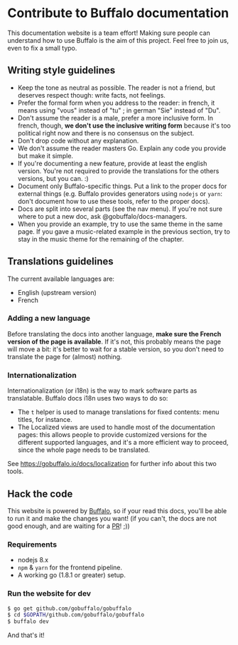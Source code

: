 Contribute to Buffalo documentation
===================================

This documentation website is a team effort! Making sure people can understand how to use Buffalo is the aim of this project.
Feel free to join us, even to fix a small typo.

## Writing style guidelines
* Keep the tone as neutral as possible. The reader is not a friend, but deserves respect though: write facts, not feelings.
* Prefer the formal form when you address to the reader: in french, it means using "vous" instead of "tu" ; in german "Sie" instead of "Du".
* Don't assume the reader is a male, prefer a more inclusive form. In french, though, **we don't use the inclusive writing form** because it's too political right now and there is no consensus on the subject.
* Don't drop code without any explanation.
* We don't assume the reader masters Go. Explain any code you provide but make it simple.
* If you're documenting a new feature, provide at least the english version. You're not required to provide the translations for the others versions, but you can. :)
* Document only Buffalo-specific things. Put a link to the proper docs for external things (e.g. Buffalo provides generators using `nodejs` or `yarn`: don't document how to use these tools, refer to the proper docs).
* Docs are split into several parts (see the nav menu). If you're not sure where to put a new doc, ask @gobuffalo/docs-managers.
* When you provide an example, try to use the same theme in the same page. If you gave a music-related example in the previous section, try to stay in the music theme for the remaining of the chapter.

## Translations guidelines
The current available languages are:
* English (upstream version)
* French

### Adding a new language
Before translating the docs into another language, **make sure the French version of the page is available**. If it's not, this probably means the page will move a bit: it's better to wait for a stable version, so you don't need to translate the page for (almost) nothing.

### Internationalization
Internationalization (or i18n) is the way to mark software parts as translatable. Buffalo docs i18n uses two ways to do so:
* The `t` helper is used to manage translations for fixed contents: menu titles, for instance.
* The Localized views are used to handle most of the documentation pages: this allows people to provide customized versions for the different supported languages, and it's a more efficient way to proceed, since the whole page needs to be translated.

See https://gobuffalo.io/docs/localization for further info about this two tools.

## Hack the code

This website is powered by [Buffalo](https://github.com/gobuffalo/buffalo), so if your read this docs, you'll be able to run it and make the changes you want! (if you can't, the docs are not good enough, and are waiting for a [PR](https://github.com/gobuffalo/gobuffalo/pulls)! ;))

### Requirements

* nodejs 8.x
* `npm` & `yarn` for the frontend pipeline.
* A working go (1.8.1 or greater) setup.

### Run the website for dev
```bash
$ go get github.com/gobuffalo/gobuffalo
$ cd $GOPATH/github.com/gobuffalo/gobuffalo
$ buffalo dev
```

And that's it!
